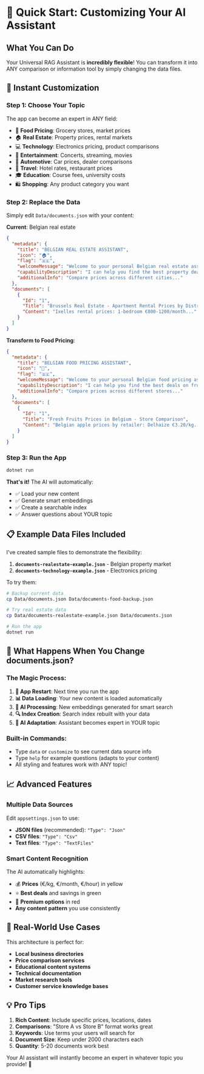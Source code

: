 # 🔧 Quick Start: Customizing Your AI Assistant

## What You Can Do

Your Universal RAG Assistant is **incredibly flexible**! You can transform it into ANY comparison or information tool by simply changing the data files.

## 🚀 Instant Customization

### Step 1: Choose Your Topic

The app can become an expert in ANY field:

- 🛒 **Food Pricing**: Grocery stores, market prices
- 🏠 **Real Estate**: Property prices, rental markets
- 💻 **Technology**: Electronics pricing, product comparisons
- 🎵 **Entertainment**: Concerts, streaming, movies
- 🚗 **Automotive**: Car prices, dealer comparisons
- 🏨 **Travel**: Hotel rates, restaurant prices
- 🎓 **Education**: Course fees, university costs
- 🛍️ **Shopping**: Any product category you want

### Step 2: Replace the Data

Simply edit `Data/documents.json` with your content:

**Current**: Belgian real estate

```json
{
  "metadata": {
    "title": "BELGIAN REAL ESTATE ASSISTANT",
    "icon": "🏠",
    "flag": "🇧🇪",
    "welcomeMessage": "Welcome to your personal Belgian real estate assistant!",
    "capabilityDescription": "I can help you find the best property deals...",
    "additionalInfo": "Compare prices across different cities..."
  },
  "documents": [
    {
      "Id": "1",
      "Title": "Brussels Real Estate - Apartment Rental Prices by District",
      "Content": "Ixelles rental prices: 1-bedroom €800-1200/month..."
    }
  ]
}
```

**Transform to Food Pricing**:

```json
{
  "metadata": {
    "title": "BELGIAN FOOD PRICING ASSISTANT",
    "icon": "🛒",
    "flag": "🇧🇪",
    "welcomeMessage": "Welcome to your personal Belgian food pricing assistant!",
    "capabilityDescription": "I can help you find the best deals on fruits, vegetables...",
    "additionalInfo": "Compare prices across different stores..."
  },
  "documents": [
    {
      "Id": "1",
      "Title": "Fresh Fruits Prices in Belgium - Store Comparison",
      "Content": "Belgian apple prices by retailer: Delhaize €3.20/kg..."
    }
  ]
}
```

### Step 3: Run the App

```bash
dotnet run
```

**That's it!** The AI will automatically:

- ✅ Load your new content
- ✅ Generate smart embeddings
- ✅ Create a searchable index
- ✅ Answer questions about YOUR topic

## 📋 Example Data Files Included

I've created sample files to demonstrate the flexibility:

1. **`documents-realestate-example.json`** - Belgian property market
2. **`documents-technology-example.json`** - Electronics pricing

To try them:

```bash
# Backup current data
cp Data/documents.json Data/documents-food-backup.json

# Try real estate data
cp Data/documents-realestate-example.json Data/documents.json

# Run the app
dotnet run
```

## 🎯 What Happens When You Change documents.json?

### The Magic Process:

1. **🔄 App Restart**: Next time you run the app
2. **📊 Data Loading**: Your new content is loaded automatically
3. **🧠 AI Processing**: New embeddings generated for smart search
4. **🔍 Index Creation**: Search index rebuilt with your data
5. **💬 AI Adaptation**: Assistant becomes expert in YOUR topic

### Built-in Commands:

- Type `data` or `customize` to see current data source info
- Type `help` for example questions (adapts to your content)
- All styling and features work with ANY topic!

## 📈 Advanced Features

### Multiple Data Sources

Edit `appsettings.json` to use:

- **JSON files** (recommended): `"Type": "Json"`
- **CSV files**: `"Type": "Csv"`
- **Text files**: `"Type": "TextFiles"`

### Smart Content Recognition

The AI automatically highlights:

- 💰 **Prices** (€/kg, €/month, €/hour) in yellow
- ⭐ **Best deals** and savings in green
- 💎 **Premium options** in red
- **Any content pattern** you use consistently

## 🌟 Real-World Use Cases

This architecture is perfect for:

- **Local business directories**
- **Price comparison services**
- **Educational content systems**
- **Technical documentation**
- **Market research tools**
- **Customer service knowledge bases**

## 💡 Pro Tips

1. **Rich Content**: Include specific prices, locations, dates
2. **Comparisons**: "Store A vs Store B" format works great
3. **Keywords**: Use terms your users will search for
4. **Document Size**: Keep under 2000 characters each
5. **Quantity**: 5-20 documents work best

Your AI assistant will instantly become an expert in whatever topic you provide! 🚀
